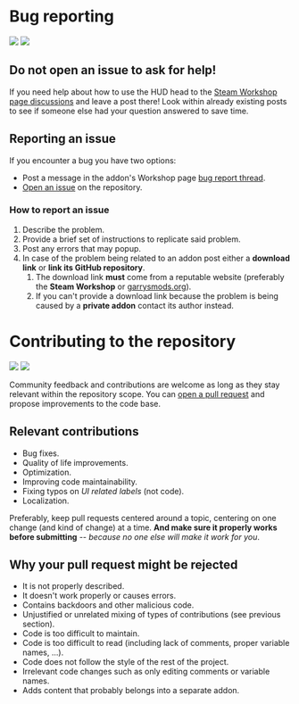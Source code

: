 # Bug reporting

![](https://img.shields.io/github/issues-raw/DyaMetR/hl2hud)
![](https://img.shields.io/github/issues-closed-raw/DyaMetR/hl2hud?label=closed)

## Do not open an issue to ask for help!

If you need help about how to use the HUD head to the [Steam Workshop page discussions]() and leave a post there! Look within already existing posts to see if someone else had your question answered to save time.

## Reporting an issue

If you encounter a bug you have two options:

+   Post a message in the addon's Workshop page [bug report thread](https://steamcommunity.com/workshop/filedetails/discussion/2954934766/6142387507319055361).
+   [Open an issue](https://github.com/DyaMetR/hl2hud/issues) on the repository.

### How to report an issue

1. Describe the problem.
2. Provide a brief set of instructions to replicate said problem.
3. Post any errors that may popup.
4. In case of the problem being related to an addon post either a **download link** or **link its GitHub repository**.
   1. The download link **must** come from a reputable website (preferably the **Steam Workshop** or [garrysmods.org](garrysmods.org)).
   2. If you can't provide a download link because the problem is being caused by a **private addon** contact its author instead.

# Contributing to the repository

![](https://img.shields.io/github/contributors/DyaMetR/hl2hud)
![](https://img.shields.io/github/issues-pr/DyaMetR/hl2hud?label=pull%20requests)

Community feedback and contributions are welcome as long as they stay relevant within the repository scope. You can [open a pull request](https://github.com/DyaMetR/hl2hud/pulls) and propose improvements to the code base.

## Relevant contributions

+   Bug fixes.
+   Quality of life improvements.
+   Optimization.
+   Improving code maintainability.
+   Fixing typos on _UI related labels_ (not code).
+   Localization.

Preferably, keep pull requests centered around a topic, centering on one change (and kind of change) at a time. **And make sure it properly works before submitting** -- _because no one else will make it work for you_.

## Why your pull request might be rejected

+   It is not properly described.
+   It doesn't work properly or causes errors.
+   Contains backdoors and other malicious code.
+   Unjustified or unrelated mixing of types of contributions (see previous section).
+   Code is too difficult to maintain.
+   Code is too difficult to read (including lack of comments, proper variable names, ...).
+   Code does not follow the style of the rest of the project.
+   Irrelevant code changes such as only editing comments or variable names.
+   Adds content that probably belongs into a separate addon.
